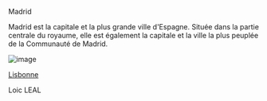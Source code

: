 Madrid

Madrid est la capitale et la plus grande ville d'Espagne.
Située dans la partie centrale du royaume, 
elle est également la capitale et la ville la plus peuplée 
de la Communauté de Madrid. 


![image](https://www.okvoyage.com/wp-content/uploads/2019/10/visiter-Madrid.jpg)


[Lisbonne](https://github.com/Doothrat/TP2-Labyrinthe/blob/main/lisbonne.md)

Loic LEAL
